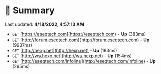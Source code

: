 # 📖 Summary
Last updated: **4/18/2022, 4:57:13 AM**

- `GET` [https://eseqtech.com](https://eseqtech.com) - **Up** (383ms)
- `GET` [http://forum.eseqtech.com](http://forum.eseqtech.com) - **Up** (9937ms)
- `GET` [http://hexp.net](http://hexp.net) - **Up** (183ms)
- `GET` [http://ws.hexp.net](http://ws.hexp.net) - **Up** (154ms)
- `GET` [http://eseqtech.com/infoline](http://eseqtech.com/infoline) - **Up** (295ms)
